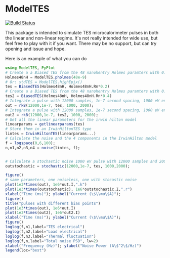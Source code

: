 # ModelTES

[![Build Status](https://travis-ci.org/ggggggggg/ModelTES.jl.svg?branch=master)](https://travis-ci.org/ggggggggg/ModelTES.jl)

This package is intended to simulate TES microcalorimeter pulses in both the linear and non-linear regime. It's not really
intended for wide use, but feel free to play with it if you want. There may be no support, but can try opening and issue and
hope.

Here is an example of what you can do

```julia
using ModelTES, PyPlot
# Create a a Biased TES from the 48 nanohentry Holmes paramters with 0.2*Rn resistance
Holmes48nH = ModelTES.pholmes(48e-9)
# Or: stdTES = ModelTES.highEpix()
tes = BiasedTES(Holmes48nH, Holmes48nH.Rn*0.2)
# Create a a Biased TES from the 48 nanohentry Holmes paramters with 0.4*Rn resistance
tes2 = BiasedTES(Holmes48nH, Holmes48nH.Rn*0.4)
# Integrate a pulse with 12000 samples, 1e-7 second spacing, 1000 eV energy, 2000 presamples
out = rk8(12000,1e-7, tes, 1000, 2000);
# Integrate a pulse with 12000 samples, 1e-7 second spacing, 1000 eV energy, 2000 presamples from the higher biased version of the same tes
out2 = rk8(12000,1e-7, tes2, 1000, 2000);
# Get all the linear parameters for the irwin hilton model
linearparams = getlinearparams(tes)
# Store them in an IrwinHiltonTES type
lintes = IrwinHiltonTES(linearparams...)
# Calculate the noise and the 4 components in the IrwinHilton model
f = logspace(0,6,100);
n,n1,n2,n3,n4 = noise(lintes, f);


# Calculate a stochastic noise 1000 eV pulse with 12000 samples and 2000 presmples
outstochastic = stochastic(12000,1e-7, tes, 1000,2000);

figure()
# same parameters, one noiseless, one with stocastic noise
plot(1e3*times(out), 1e6*out.I,".k")
plot(1e3*times(outstochastic), 1e6*outstochastic.I,".r")
xlabel("Time (ms)"); ylabel("Current (\$\\mu\$A)");
figure()
title("pulses with different bias points")
plot(1e3*times(out), 1e6*out.I)
plot(1e3*times(out2), 1e6*out2.I)
xlabel("Time (ms)"); ylabel("Current (\$\\mu\$A)");
figure()
loglog(f,n1,label="TES electrical")
loglog(f,n2,label="Load electrical")
loglog(f,n3,label="Thermal fluctuation")
loglog(f,n,label="Total noise PSD", lw=2)
xlabel("Frequency (Hz)"); ylabel("Noise Power (A\$^2\$/Hz)")
legend(loc="best")
```
